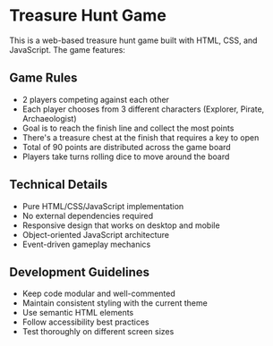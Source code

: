 <!-- Use this file to provide workspace-specific custom instructions to Copilot. For more details, visit https://code.visualstudio.com/docs/copilot/copilot-customization#_use-a-githubcopilotinstructionsmd-file -->

# Treasure Hunt Game

This is a web-based treasure hunt game built with HTML, CSS, and JavaScript. The game features:

## Game Rules
- 2 players competing against each other
- Each player chooses from 3 different characters (Explorer, Pirate, Archaeologist)
- Goal is to reach the finish line and collect the most points
- There's a treasure chest at the finish that requires a key to open
- Total of 90 points are distributed across the game board
- Players take turns rolling dice to move around the board

## Technical Details
- Pure HTML/CSS/JavaScript implementation
- No external dependencies required
- Responsive design that works on desktop and mobile
- Object-oriented JavaScript architecture
- Event-driven gameplay mechanics

## Development Guidelines
- Keep code modular and well-commented
- Maintain consistent styling with the current theme
- Use semantic HTML elements
- Follow accessibility best practices
- Test thoroughly on different screen sizes
